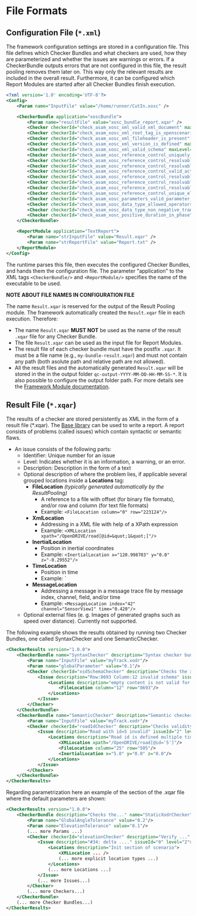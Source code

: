 <!---
Copyright 2023 CARIAD SE.

This Source Code Form is subject to the terms of the Mozilla
Public License, v. 2.0. If a copy of the MPL was not distributed
with this file, You can obtain one at https://mozilla.org/MPL/2.0/.
-->

# File Formats

## Configuration File (`*.xml`)

The framework configuration settings are stored in a configuration file. This
file defines which Checker Bundles and what checkers are used, how they are
parameterized and whether the issues are warnings or errors. If a CheckerBundle
outputs errors that are not configured in this file, the result pooling removes
them later on. This way only the relevant results are included in the overall
result. Furthermore, it can be configured which Report Modules are started after
all Checker Bundles finish execution.

```xml
<?xml version='1.0' encoding='UTF-8'?>
<Config>
    <Param name="InputFile" value="/home/runner/CutIn.xosc" />

    <CheckerBundle application="xoscBundle">
        <Param name="resultFile" value="xosc_bundle_report.xqar" />
        <Checker checkerId="check_asam_xosc_xml_valid_xml_document" maxLevel="1" minLevel="3" />
        <Checker checkerId="check_asam_xosc_xml_root_tag_is_openscenario" maxLevel="1" minLevel="3" />
        <Checker checkerId="check_asam_xosc_xml_fileheader_is_present" maxLevel="1" minLevel="3" />
        <Checker checkerId="check_asam_xosc_xml_version_is_defined" maxLevel="1" minLevel="3" />
        <Checker checkerId="check_asam_xosc_xml_valid_schema" maxLevel="1" minLevel="3" />
        <Checker checkerId="check_asam_xosc_reference_control_uniquely_resolvable_entity_references" maxLevel="1" minLevel="3" />
        <Checker checkerId="check_asam_xosc_reference_control_resolvable_signal_id_in_traffic_signal_state_action" maxLevel="1" minLevel="3" />
        <Checker checkerId="check_asam_xosc_reference_control_resolvable_traffic_signal_controller_by_traffic_signal_controller_ref" maxLevel="1" minLevel="3" />
        <Checker checkerId="check_asam_xosc_reference_control_valid_actor_reference_in_private_actions" maxLevel="1" minLevel="3" />
        <Checker checkerId="check_asam_xosc_reference_control_resolvable_entity_references" maxLevel="1" minLevel="3" />
        <Checker checkerId="check_asam_xosc_reference_control_resolvable_variable_reference" maxLevel="1" minLevel="3" />
        <Checker checkerId="check_asam_xosc_reference_control_resolvable_storyboard_element_reference" maxLevel="1" minLevel="3" />
        <Checker checkerId="check_asam_xosc_reference_control_unique_element_names_on_same_level" maxLevel="1" minLevel="3" />
        <Checker checkerId="check_asam_xosc_parameters_valid_parameter_declaration_in_catalogs" maxLevel="1" minLevel="3" />
        <Checker checkerId="check_asam_xosc_data_type_allowed_operators" maxLevel="1" minLevel="3" />
        <Checker checkerId="check_asam_xosc_data_type_non_negative_transition_time_in_light_state_action" maxLevel="1" minLevel="3" />
        <Checker checkerId="check_asam_xosc_positive_duration_in_phase" maxLevel="1" minLevel="3" />
    </CheckerBundle>

    <ReportModule application="TextReport">
        <Param name="strInputFile" value="Result.xqar" />
        <Param name="strReportFile" value="Report.txt" />
    </ReportModule>
</Config>

```

The runtime parses this file, then executes the configured Checker Bundles, and
hands them the configuration file. The parameter "application" to the XML tags
`<CheckerBundle/>` and `<ReportModule/>` specifies the name of the executable
to be used.

**NOTE ABOUT FILE NAMES IN CONFIGURATION FILE** 

The name `Result.xqar` is reserved for the output of the Result Pooling module. The framework automatically created the `Result.xqar` file in each execution. Therefore:
* The name `Result.xqar` **MUST NOT** be used as the name of the result `.xqar` file for any Checker Bundle.
* The file `Result.xqar` can be used as the input file for Report Modules.
* The result file of each checker bundle must have the postfix `.xqar`. It must be a file name (e.g., `my-bundle-result.xqar`) and must not contain any path (both asolute path and relative path are not allowed).
* All the result files and the automatically generated `Result.xqar` will be stored in the in the output folder `qc-output-YYYY-MM-DD-HH-MM-SS-*`. It is also possible to configure the output folder path. For more details see the [Framework Module documentation](python_qc_framework.md).

## Result File (`*.xqar`)

The results of a checker are stored persistently as XML in the form of a result
file (*.xqar). The [Base library](cpp_base_library.md) can be used to write a
report. A report consists of problems (called issues) which contain syntactic
or semantic flaws.

- An issue consists of the following parts:
  - Identifier: Unique number for an issue
  - Level: Indicates whether it is an information, a warning, or an error.
  - Description: Description in the form of a text
  - Optional description of where the problem lies, if applicable several
    grouped locations inside a **Locations** tag:
    - **FileLocation** _(typically generated automatically by the
      ResultPooling)_
      - A reference to a file with offset (for binary file formats), and/or row and column (for text file formats)
      - Example: `<FileLocation column="0" row="223124"/>`
    - **XmlLocation**
      - Addressing in a XML file with help of a XPath expression
      - Example: `<XMLLocation xpath="/OpenDRIVE/road[@id=&quot;1&quot;]"/>`
    - **InertialLocation**
      - Position in inertial coordinates
      - Example: `<InertialLocation x="120.998703"
        y="0.0" z="-0.29552"/>`
    - **TimeLocation**
      - Position in time
      - Example: `<TimeLocation time="27.025"/>
    - **MessageLocation**
      - Addressing a message in a message trace file by message index, channel, field, and/or time
      - Example: `<MessageLocation index="42" channel="SensorView1" time="0.420"/>`
  - Optional external files (e. g. Images of generated graphs such as speed
    over distance). Currently not supported.

The following example shows the results obtained by running two Checker Bundles,
one called SyntaxChecker and one SemanticChecker.

```xml
<CheckerResults version="1.0.0">
    <CheckerBundle name="SyntaxChecker" description="Syntax checker bundle" summary="Found 1 incident" build_date="23.05.2019" version="1.0">
        <Param name="InputFile" value="myTrack.xodr"/>
        <Param name="globalParameter" value="0.1"/>
        <Checker checkerId="xsdSchemaChecker" description="Checks the xsd validity"  summary="Found 1 issue">
            <Issue description="Row:8693 Column:12 invalid schema" issueId="1" level="1">
                <Locations description="empty content is not valid for content model '(lane+,userData*,include*)'">
                    <FileLocation column="12" row="8693"/>
                </Locations>
            </Issue>
        </Checker>
    </CheckerBundle>
    <CheckerBundle name="SemanticChecker" description="Semantic checker bundle" summary="Found some incidents" build_date="23.05.2019" version="1.0">
        <Param name="InputFile" value="myTrack.xodr"/>
        <Checker checkerId="roadIdChecker" description="Checks validity of the roadIds"  summary="Found 1 issue">
            <Issue description="Road with id=5 invalid" issueId="2" level="1">
                <Locations description="Road id is defined multiple times">
                    <XMLLocation xpath="/OpenDRIVE/road[@id='5']"/>
                    <FileLocation column="25" row="505"/>
                    <InertialLocation x="5.0" y="0.0" z="0.0"/>
                </Locations>
            </Issue>
        </Checker>
    </CheckerBundle>
</CheckerResults>
```

Regarding parametrization here an example of the section of the .xqar file
where the default parameters are shown:

```xml
<CheckerResults version="1.0.0">
    <CheckerBundle description="Checks the..." name="StaticXodrChecker" summary="173 issues...."> <!-- attribute file deleted! -->
        <Param name="GlobalAngleTolerance" value="0.2"/>
        <Param name="ElevationTolerance" value="0.1"/>
        (... more Params ...)
        <Checker checkerId="elevationChecker" description="Verify ..." summary="68 issues found...">
            <Issue description="#34: delta ...." issueId="0" level="2">
                <Locations description="Init section of scenario">
                    <XMLLocation ... />
                    (... more explicit location types ...)
                </Locations>
                (... more Locations ...)
            </Issue>
            (... more Issues...)
        </Checker>
        (... more Checkers...)
    </CheckerBundle>
    (... more Checker Bundles...)
</CheckerResults>
```

